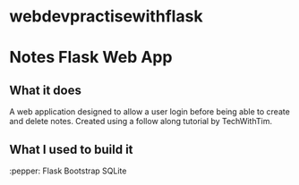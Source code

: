 # webdevpractisewithflask



<h1> Notes Flask Web App </h1>


<h2> What it does </h2>
A web application designed to allow a user login before being able to create and delete notes. 
Created using a follow along tutorial by TechWithTim.



<h2> What I used to build it </h2>
:pepper: Flask
 Bootstrap
SQLite
